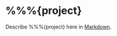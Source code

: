 %%%{project}
=======
Describe %%%{project} here in [Markdown](http://daringfireball.net/projects/markdown).

